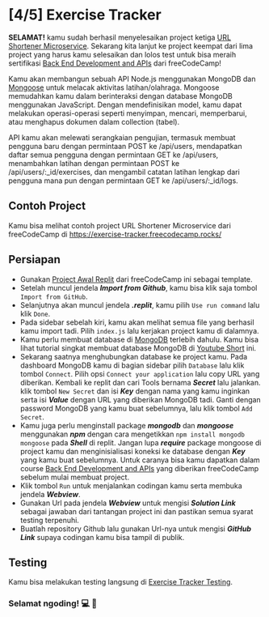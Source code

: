 # [4/5] Exercise Tracker

**SELAMAT!** kamu sudah berhasil menyelesaikan project ketiga [URL Shortener Microservice](https://github.com/dipintoo/freeCodeCamp_Url-Shortner/tree/main). Sekarang kita lanjut ke project keempat dari lima project yang harus kamu selesaikan dan lolos test untuk bisa meraih sertifikasi [Back End Development and APIs](https://www.freecodecamp.org/learn/back-end-development-and-apis/) dari freeCodeCamp!

Kamu akan membangun sebuah API Node.js menggunakan MongoDB dan [Mongoose](https://www.npmjs.com/package/mongoose) untuk melacak aktivitas latihan/olahraga. Mongoose memudahkan kamu dalam berinteraksi dengan database MongoDB menggunakan JavaScript. Dengan mendefinisikan model, kamu dapat melakukan operasi-operasi seperti menyimpan, mencari, memperbarui, atau menghapus dokumen dalam collection (tabel).  

API kamu akan melewati serangkaian pengujian, termasuk membuat pengguna baru dengan permintaan POST ke /api/users, mendapatkan daftar semua pengguna dengan permintaan GET ke /api/users, menambahkan latihan dengan permintaan POST ke /api/users/:_id/exercises, dan mengambil catatan latihan lengkap dari pengguna mana pun dengan permintaan GET ke /api/users/:_id/logs.

## Contoh Project

Kamu bisa melihat contoh project URL Shortener Microservice dari freeCodeCamp di https://exercise-tracker.freecodecamp.rocks/

## Persiapan

- Gunakan [Project Awal Replit](https://replit.com/github/freeCodeCamp/boilerplate-project-exercisetracker) dari freeCodeCamp ini sebagai template.
- Setelah muncul jendela ***Import from Github***, kamu bisa klik saja tombol `Import from GitHub`.
- Selanjutnya akan muncul jendela ***.replit***, kamu pilih `Use run command` lalu klik `Done`.
- Pada sidebar sebelah kiri, kamu akan melihat semua file yang berhasil kamu import tadi. Pilih `index.js` lalu kerjakan project kamu di dalamnya.
- Kamu perlu membuat database di [MongoDB](https://www.mongodb.com/cloud/atlas/lp/try4?utm_source=google&utm_campaign=search_gs_pl_evergreen_atlas_core_prosp-brand_gic-null_apac-id_ps-all_desktop_eng_lead&utm_term=mongodb&utm_medium=cpc_paid_search&utm_ad=e&utm_ad_campaign_id=12212624350&adgroup=115749709863&cq_cmp=12212624350&gad=1&gclid=CjwKCAjwyNSoBhA9EiwA5aYlbxDtiafSQz_y-aASOMvfEex17WZwi4Mf1C37WvSWD7rKc5QG0zQZvhoCu_oQAvD_BwE) terlebih dahulu. Kamu bisa lihat tutorial singkat membuat database MongoDB di [Youtube Short](https://www.youtube.com/shorts/pIHvoXkwmq4) ini.
- Sekarang saatnya menghubungkan database ke project kamu. Pada dashboard MongoDB kamu di bagian sidebar pilih `Database` lalu klik tombol `Connect`. Pilih opsi `Connect your application` lalu copy URL yang diberikan. Kembali ke replit dan cari Tools bernama ***Secret*** lalu jalankan. klik tombol `New Secret` dan isi ***Key*** dengan nama yang kamu inginkan serta isi ***Value*** dengan URL yang diberikan MongoDB tadi. Ganti ***<password>*** dengan password MongoDB yang kamu buat sebelumnya, lalu klik tombol `Add Secret`.
- Kamu juga perlu menginstall package ***mongodb*** dan ***mongoose*** menggunakan ***npm*** dengan cara mengetikkan `npm install mongodb mongoose` pada ***Shell*** di replit. Jangan lupa ***require*** package mongoose di project kamu dan menginisialisasi koneksi ke database dengan ***Key*** yang kamu buat sebelumnya. Untuk caranya bisa kamu dapatkan dalam course [Back End Development and APIs](https://www.freecodecamp.org/learn/back-end-development-and-apis/) yang diberikan freeCodeCamp sebelum mulai membuat project.  
- Klik tombol `Run` untuk menjalankan codingan kamu serta membuka jendela ***Webview***.
- Gunakan Url pada jendela ***Webview*** untuk mengisi ***Solution Link*** sebagai jawaban dari tantangan project ini dan pastikan semua syarat testing terpenuhi.
- Buatlah repository Github lalu gunakan Url-nya untuk mengisi ***GitHub Link*** supaya codingan kamu bisa tampil di publik.

## Testing

Kamu bisa melakukan testing langsung di [Exercise Tracker Testing](https://www.freecodecamp.org/learn/apis-and-microservices/apis-and-microservices-projects/exercise-tracker).  


### Selamat ngoding! 💻 🧠
